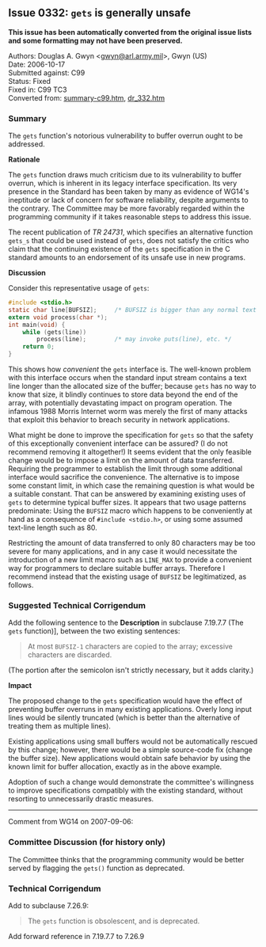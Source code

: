 ## Issue 0332: `gets` is generally unsafe

**This issue has been automatically converted from the original issue lists and some formatting may not have been preserved.**

Authors: Douglas A. Gwyn \<gwyn@arl.army.mil\>, Gwyn (US)  
Date: 2006-10-17  
Submitted against: C99  
Status: Fixed  
Fixed in: C99 TC3  
Converted from: [summary-c99.htm](https://www.open-std.org/jtc1/sc22/wg14/www/docs/summary-c99.htm), [dr_332.htm](https://www.open-std.org/jtc1/sc22/wg14/www/docs/dr_332.htm)

### Summary

The `gets` function's notorious vulnerability to buffer overrun ought to be
addressed.

**Rationale**

The `gets` function draws much criticism due to its vulnerability to buffer
overrun, which is inherent in its legacy interface specification. Its very
presence in the Standard has been taken by many as evidence of WG14's ineptitude
or lack of concern for software reliability, despite arguments to the contrary.
The Committee may be more favorably regarded within the programming community if
it takes reasonable steps to address this issue.

The recent publication of *TR 24731*, which specifies an alternative function
`gets_s` that could be used instead of `gets`, does not satisfy the critics who
claim that the continuing existence of the `gets` specification in the C
standard amounts to an endorsement of its unsafe use in new programs.

**Discussion**

Consider this representative usage of `gets`:

```c
#include <stdio.h>
static char line[BUFSIZ];     /* BUFSIZ is bigger than any normal text line */
extern void process(char *);
int main(void) {
    while (gets(line))
        process(line);        /* may invoke puts(line), etc. */
    return 0;
}
```

This shows how *convenient* the `gets` interface is. The well-known problem with
this interface occurs when the standard input stream contains a text line longer
than the allocated size of the buffer; because `gets` has no way to know that
size, it blindly continues to store data beyond the end of the array, with
potentially devastating impact on program operation. The infamous 1988 Morris
Internet worm was merely the first of many attacks that exploit this behavior to
breach security in network applications.

What might be done to improve the specification for `gets` so that the safety of
this exceptionally convenient interface can be assured? (I do not recommend
removing it altogether!) It seems evident that the only feasible change would be
to impose a limit on the amount of data transferred. Requiring the programmer to
establish the limit through some additional interface would sacrifice the
convenience. The alternative is to impose some constant limit, in which case the
remaining question is what would be a suitable constant. That can be answered by
examining existing uses of `gets` to determine typical buffer sizes. It appears
that two usage patterns predominate: Using the `BUFSIZ` macro which happens to
be conveniently at hand as a consequence of `#include <stdio.h>`, or using some
assumed text-line length such as 80\.

Restricting the amount of data transferred to only 80 characters may be too
severe for many applications, and in any case it would necessitate the
introduction of a new limit macro such as `LINE_MAX` to provide a convenient way
for programmers to declare suitable buffer arrays. Therefore I recommend instead
that the existing usage of `BUFSIZ` be legitimatized, as follows.

### Suggested Technical Corrigendum

Add the following sentence to the **Description** in subclause 7.19.7.7 (The
`gets` function)], between the two existing sentences:

> At most `BUFSIZ-1` characters are copied to the array; excessive characters are
> discarded.

(The portion after the semicolon isn't strictly necessary, but it adds clarity.)

**Impact**

The proposed change to the `gets` specification would have the effect of
preventing buffer overruns in many existing applications. Overly long input
lines would be silently truncated (which is better than the alternative of
treating them as multiple lines).

Existing applications using small buffers would not be automatically rescued by
this change; however, there would be a simple source-code fix (change the buffer
size). New applications would obtain safe behavior by using the known limit for
buffer allocation, exactly as in the above example.

Adoption of such a change would demonstrate the committee's willingness to
improve specifications compatibly with the existing standard, without resorting
to unnecessarily drastic measures.

---

Comment from WG14 on 2007-09-06:

### Committee Discussion (for history only)

The Committee thinks that the programming community would be better served by
flagging the `gets()` function as deprecated.

### Technical Corrigendum

Add to subclause 7.26.9:

> The `gets` function is obsolescent, and is deprecated.

Add forward reference in 7.19.7.7 to 7.26.9
